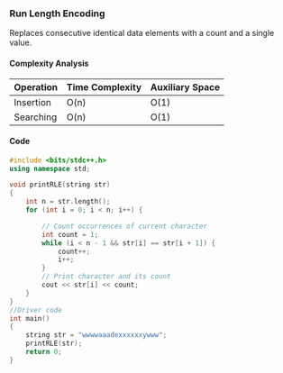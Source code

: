 ### Run Length Encoding

Replaces consecutive identical data elements with a count and a single value.

#### Complexity Analysis

| Operation | Time Complexity | Auxiliary Space |
| --------- | --------------- | --------------- |
| Insertion | O(n)            | O(1)            |
| Searching | O(n)            | O(1)            |

#### Code

```cpp
#include <bits/stdc++.h>
using namespace std;

void printRLE(string str)
{
	int n = str.length();
	for (int i = 0; i < n; i++) {

		// Count occurrences of current character
		int count = 1;
		while (i < n - 1 && str[i] == str[i + 1]) {
			count++;
			i++;
		}
		// Print character and its count
		cout << str[i] << count;
	}
}
//Driver code
int main()
{
	string str = "wwwwaaadexxxxxxywww";
	printRLE(str);
	return 0;
}
```
